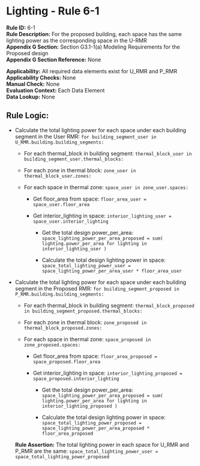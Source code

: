 
# Lighting - Rule 6-1

**Rule ID:** 6-1  
**Rule Description:** For the proposed building, each space has the same lighting power as the corresponding space in the U-RMR  
**Appendix G Section:** Section G3.1-1(a) Modeling Requirements for the Proposed design  
**Appendix G Section Reference:** None

**Applicability:** All required data elements exist for U_RMR and P_RMR  
**Applicability Checks:** None  
**Manual Check:** None  
**Evaluation Context:** Each Data Element  
**Data Lookup:** None  
## Rule Logic: 

- Calculate the total lighting power for each space under each building segment in the User RMR: ```for building_segment_user in U_RMR.building.building_segments:```  

  - For each thermal_block in building segment: ```thermal_block_user in building_segment_user.thermal_blocks:```

  - For each zone in thermal block: ```zone_user in thermal_block_user.zones:```

  - For each space in thermal zone: ```space_user in zone_user.spaces:```  

    - Get floor_area from space: ```floor_area_user = space_user.floor_area```  

    - Get interior_lighting in space: ```interior_lighting_user = space_user.interior_lighting```  

      - Get the total design power_per_area: ```space_lighting_power_per_area_proposed = sum( lighting.power_per_area for lighting in interior_lighting_user )```  

      - Calculate the total design lighting power in space: ```space_total_lighting_power_user = space_lighting_power_per_area_user * floor_area_user```

- Calculate the total lighting power for each space under each building segment in the Proposed RMR: ```for building_segment_proposed in P_RMR.building.building_segments:```  

  - For each thermal_block in building segment: ```thermal_block_proposed in building_segment_proposed.thermal_blocks:```

  - For each zone in thermal block: ```zone_proposed in thermal_block_proposed.zones:```

  - For each space in thermal zone: ```space_proposed in zone_proposed.spaces:```  

    - Get floor_area from space: ```floor_area_proposed = space_proposed.floor_area```  

    - Get interior_lighting in space: ```interior_lighting_proposed = space_proposed.interior_lighting```  

      - Get the total design power_per_area: ```space_lighting_power_per_area_proposed = sum( lighting.power_per_area for lighting in interior_lighting_proposed )```  

      - Calculate the total design lighting power in space: ```space_total_lighting_power_proposed = space_lighting_power_per_area_proposed * floor_area_proposed```  

  **Rule Assertion:** The total lighting power in each space for U_RMR and P_RMR are the same: ```space_total_lighting_power_user = space_total_lighting_power_proposed```
